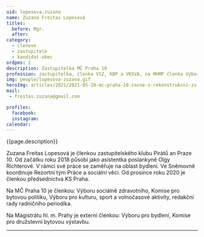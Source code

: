 ```yaml
---
uid: lopesova.zuzana
name: Zuzana Freitas Lopesová
titles:
  before: Mgr. 
  after:
category:
  - clenove
  - zastupitele    
  - kandidat-obec 
ordpms: 2
description: Zastupitelka MČ Praha 10
profession: zastupitelka, členka VSZ, KBP a VKSVA, na MHMP členka Výboru pro bydlení
img: people/lopesova-zuzana.gif
heroImg: articles/2021/2021-05-28-mc-praha-10-zacne-s-rekonstrukcni-zs-v-olsinach.jpg
mail:
 - freitas.zuzana@gmail.com

profiles:
  facebook: 
  instagram: 
calendar: 
---
```


{{page.description}}

Zuzana Freitas Lopesová je členkou zastupitelského klubu Pirátů an Praze 10. Od začátku roku 2018 působí jako asistentka poslankyně Olgy Richterové. V rámci své práce se zaměřuje na oblast bydlení. Ve Sněmovně koordinuje Rezortní tým Práce a sociální věci. Od prosince roku 2020 je členkou předsednictva KS Praha.

Na MČ Praha 10 je členkou: Výboru sociálně zdravotního, Komise pro bytovou politiku, Výboru pro kulturu, sport a volnočasové aktivity, redakční rady radničního periodika.

Na Magistrátu hl. m. Prahy je externí členkou: Výboru pro bydlení, Komise pro družstevní bytovou výstavbu.



---
